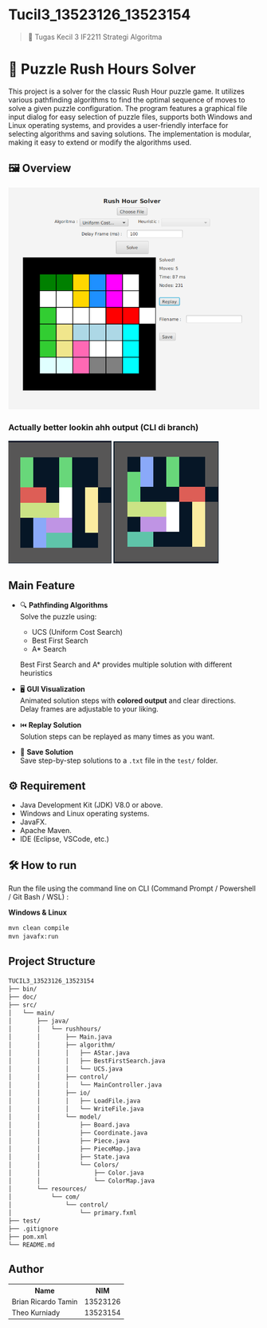 # Tucil3_13523126_13523154

> 🧠 Tugas Kecil 3 IF2211 Strategi Algoritma

# 🚗 Puzzle Rush Hours Solver

This project is a solver for the classic Rush Hour puzzle game. It utilizes various pathfinding algorithms to find the optimal sequence of moves to solve a given puzzle configuration. The program features a graphical file input dialog for easy selection of puzzle files, supports both Windows and Linux operating systems, and provides a user-friendly interface for selecting algorithms and saving solutions. The implementation is modular, making it easy to extend or modify the algorithms used.

## 🖼️ Overview
![Solved GUI Image](doc/archive/resource3.png)
### Actually better lookin ahh output (CLI di branch)
![Unsolved Image](doc/archive/resource.png) ![Solved Image](doc/archive/resource2.png) 

## Main Feature

- 🔍 **Pathfinding Algorithms**  
  Solve the puzzle using:
  - UCS (Uniform Cost Search)
  - Best First Search
  - A* Search 

  Best First Search and A* provides multiple solution with different heuristics

- 🖥️ **GUI Visualization**  
  Animated solution steps with **colored output** and clear directions.   
    Delay frames are adjustable to your liking. 

- ⏮️ **Replay Solution**   
  Solution steps can be replayed as many times as you want.

- 💾 **Save Solution**  
  Save step-by-step solutions to a `.txt` file in the `test/` folder.

## ⚙️ Requirement

- Java Development Kit (JDK) V8.0 or above.
- Windows and Linux operating systems.
- JavaFX.
- Apache Maven.
- IDE (Eclipse, VSCode, etc.)

## 🛠️ How to run

Run the file using the command line on CLI (Command Prompt / Powershell / Git Bash / WSL) :

**Windows & Linux**

```sh
mvn clean compile
mvn javafx:run
```

## Project Structure

```
TUCIL3_13523126_13523154
├── bin/
├── doc/
├── src/
│   └── main/
│       ├── java/
│       │   └── rushhours/
│       │       ├── Main.java
│       │       ├── algorithm/
│       │       │   ├── AStar.java
│       │       │   ├── BestFirstSearch.java
│       │       │   └── UCS.java
│       │       ├── control/
│       │       │   └── MainController.java
│       │       ├── io/
│       │       │   ├── LoadFile.java
│       │       │   └── WriteFile.java
│       │       └── model/
│       │           ├── Board.java
│       │           ├── Coordinate.java
│       │           ├── Piece.java
│       │           ├── PieceMap.java
│       │           ├── State.java
│       │           └── Colors/
│       │               ├── Color.java
│       │               └── ColorMap.java
│       └── resources/
│           └── com/
│               └── control/
│                   └── primary.fxml
├── test/
├── .gitignore
├── pom.xml
└── README.md
```

## Author

<table>
  <tr>
    <th>Name</th>
    <th>NIM</th>
  </tr>
  <tr>
    <td>Brian Ricardo Tamin</td>
    <td>13523126</td>
  </tr>
  <tr>
    <td>Theo Kurniady</td>
    <td>13523154</td>
  </tr>
</table>

